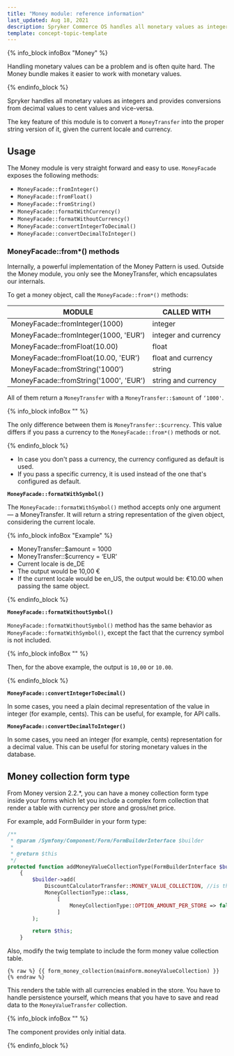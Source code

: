 ```yaml
---
title: "Money module: reference information"
last_updated: Aug 18, 2021
description: Spryker Commerce OS handles all monetary values as integer and provides conversions from decimal values to cent values and vice versa.
template: concept-topic-template
---
```


{% info_block infoBox "Money" %}

Handling monetary values can be a problem and is often quite hard. The Money bundle makes it easier to work with monetary values.

{% endinfo_block %}

Spryker handles all monetary values as integers and provides conversions from decimal values to cent values and vice-versa.

The key feature of this module is to convert a `MoneyTransfer` into the proper string version of it, given the current locale and currency.

## Usage

The Money module is very straight forward and easy to use. `MoneyFacade` exposes the following methods:

- `MoneyFacade::fromInteger()`
- `MoneyFacade::fromFloat()`
- `MoneyFacade::fromString()`
- `MoneyFacade::formatWithCurrency()`
- `MoneyFacade::formatWithoutCurrency()`
- `MoneyFacade::convertIntegerToDecimal()`
- `MoneyFacade::convertDecimalToInteger()`

### MoneyFacade::from*() methods

Internally, a powerful implementation of the Money Pattern is used. Outside the Money module, you only see the MoneyTransfer, which encapsulates our internals.

To get a money object, call the `MoneyFacade::from*()` methods:

| MODULE | CALLED WITH |
| --- | --- |
| MoneyFacade::fromInteger(1000) | integer |
| MoneyFacade::fromInteger(1000, 'EUR') | integer and currency |
| MoneyFacade::fromFloat(10.00) | float |
| MoneyFacade::fromFloat(10.00, 'EUR') | float and currency |
| MoneyFacade::fromString('1000') | string |
| MoneyFacade::fromString('1000', 'EUR') | string and currency |

All of them return a `MoneyTransfer` with a `MoneyTransfer::$amount` of `‘1000'`.

{% info_block infoBox "" %}

The only difference between them is `MoneyTransfer::$currency`. This value differs if you pass a currency to the `MoneyFacade::from*()` methods or not.

{% endinfo_block %}

* In case you don't pass a currency, the currency configured as default is used.
* If you pass a specific currency, it is used instead of the one that's configured as default.

**`MoneyFacade::formatWithSymbol()`**

The `MoneyFacade::formatWithSymbol()` method accepts only one argument — a MoneyTransfer. It will return a string representation of the given object, considering the current locale.

{% info_block infoBox "Example" %}

* MoneyTransfer::$amount = 1000
* MoneyTransfer::$currency = ‘EUR'
* Current locale is de_DE
* The output would be 10,00 €
* If the current locale would be en_US, the output would be: €10.00 when passing the same object.

{% endinfo_block %}

**`MoneyFacade::formatWithoutSymbol()`**

`MoneyFacade::formatWithoutSymbol()` method has the same behavior as `MoneyFacade::formatWithSymbol()`, except the fact that the currency symbol is not included.

{% info_block infoBox "" %}

Then, for the above example, the output is `10,00` or `10.00`.

{% endinfo_block %}

**`MoneyFacade::convertIntegerToDecimal()`**

In some cases, you need a plain decimal representation of the value in integer (for example, cents). This can be useful, for example, for API calls.

**`MoneyFacade::convertDecimalToInteger()`**

In some cases, you need an integer (for example, cents) representation for a decimal value. This can be useful for storing monetary values in the database.

## Money collection form type

From Money version 2.2.*, you can have a money collection form type inside your forms which let you include a complex form collection that render a table with currency per store and gross/net price.

For example, add FormBuilder in your form type:

```php
/**
 * @param /Symfony/Component/Form/FormBuilderInterface $builder
 *
 * @return $this
 */
protected function addMoneyValueCollectionType(FormBuilderInterface $builder)
	{
    	$builder->add(
        	DiscountCalculatorTransfer::MONEY_VALUE_COLLECTION, //is the property in the main form you want to map. It must be transferred as in example
         	MoneyCollectionType::class,
            	[
                	MoneyCollectionType::OPTION_AMOUNT_PER_STORE => false, //If you want to render per store, set it to true
              	]
        );

        return $this;
	}
```

Also, modify the twig template to include the form money value collection table.

```twig
{% raw %} {{ form_money_collection(mainForm.moneyValueCollection) }} {% endraw %}
```

This renders the table with all currencies enabled in the store. You have to handle persistence yourself, which means that you have to save and read data to the `MoneyValueTransfer` collection.

{% info_block infoBox "" %}

The component provides only initial data.

{% endinfo_block %}

<!-- Last review date: Oct 6, 2017 by Aurimas Ličkus -->

